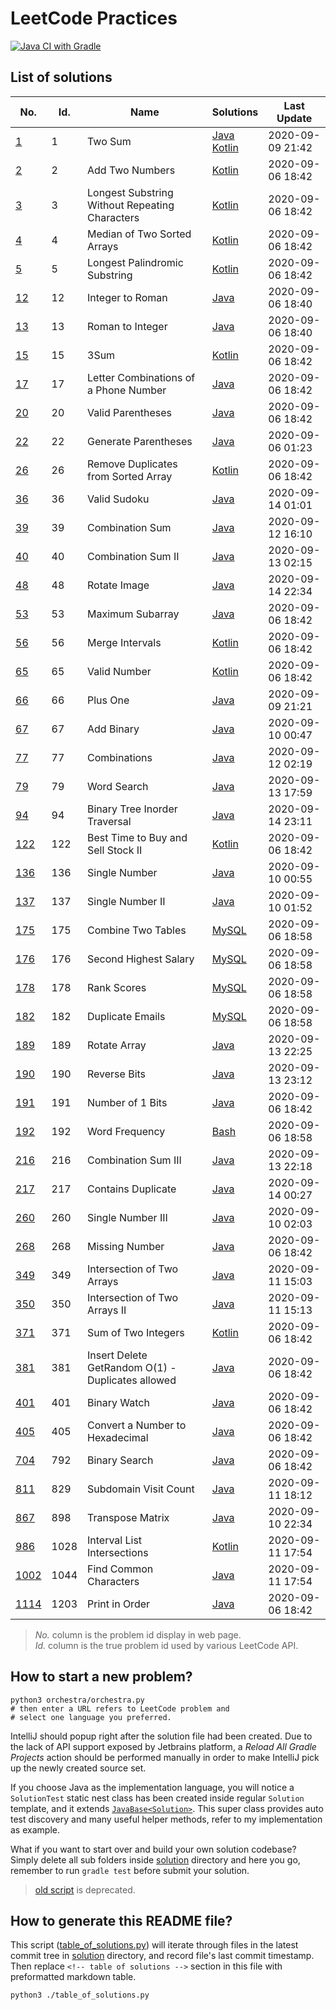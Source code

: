 # LeetCode Practices

[![Java CI with Gradle](https://github.com/enihsyou/LeetCode/workflows/Java%20CI%20with%20Gradle/badge.svg)](https://github.com/enihsyou/LeetCode/actions)

## List of solutions

<!-- table of solutions -->
|      No.      | Id.  |                        Name                       |                Solutions                |   Last Update    |
|---------------|------|---------------------------------------------------|-----------------------------------------|------------------|
| [1][p1]       | 1    | Two Sum                                           | [Java][#1 java]<br/>[Kotlin][#1 kotlin] | 2020-09-09 21:42 |
| [2][p2]       | 2    | Add Two Numbers                                   | [Kotlin][#2 kotlin]                     | 2020-09-06 18:42 |
| [3][p3]       | 3    | Longest Substring Without Repeating Characters    | [Kotlin][#3 kotlin]                     | 2020-09-06 18:42 |
| [4][p4]       | 4    | Median of Two Sorted Arrays                       | [Kotlin][#4 kotlin]                     | 2020-09-06 18:42 |
| [5][p5]       | 5    | Longest Palindromic Substring                     | [Kotlin][#5 kotlin]                     | 2020-09-06 18:42 |
| [12][p12]     | 12   | Integer to Roman                                  | [Java][#12 java]                        | 2020-09-06 18:40 |
| [13][p13]     | 13   | Roman to Integer                                  | [Java][#13 java]                        | 2020-09-06 18:40 |
| [15][p15]     | 15   | 3Sum                                              | [Kotlin][#15 kotlin]                    | 2020-09-06 18:42 |
| [17][p17]     | 17   | Letter Combinations of a Phone Number             | [Java][#17 java]                        | 2020-09-06 18:42 |
| [20][p20]     | 20   | Valid Parentheses                                 | [Java][#20 java]                        | 2020-09-06 18:42 |
| [22][p22]     | 22   | Generate Parentheses                              | [Java][#22 java]                        | 2020-09-06 01:23 |
| [26][p26]     | 26   | Remove Duplicates from Sorted Array               | [Kotlin][#26 kotlin]                    | 2020-09-06 18:42 |
| [36][p36]     | 36   | Valid Sudoku                                      | [Java][#36 java]                        | 2020-09-14 01:01 |
| [39][p39]     | 39   | Combination Sum                                   | [Java][#39 java]                        | 2020-09-12 16:10 |
| [40][p40]     | 40   | Combination Sum II                                | [Java][#40 java]                        | 2020-09-13 02:15 |
| [48][p48]     | 48   | Rotate Image                                      | [Java][#48 java]                        | 2020-09-14 22:34 |
| [53][p53]     | 53   | Maximum Subarray                                  | [Java][#53 java]                        | 2020-09-06 18:42 |
| [56][p56]     | 56   | Merge Intervals                                   | [Kotlin][#56 kotlin]                    | 2020-09-06 18:42 |
| [65][p65]     | 65   | Valid Number                                      | [Kotlin][#65 kotlin]                    | 2020-09-06 18:42 |
| [66][p66]     | 66   | Plus One                                          | [Java][#66 java]                        | 2020-09-09 21:21 |
| [67][p67]     | 67   | Add Binary                                        | [Java][#67 java]                        | 2020-09-10 00:47 |
| [77][p77]     | 77   | Combinations                                      | [Java][#77 java]                        | 2020-09-12 02:19 |
| [79][p79]     | 79   | Word Search                                       | [Java][#79 java]                        | 2020-09-13 17:59 |
| [94][p94]     | 94   | Binary Tree Inorder Traversal                     | [Java][#94 java]                        | 2020-09-14 23:11 |
| [122][p122]   | 122  | Best Time to Buy and Sell Stock II                | [Kotlin][#122 kotlin]                   | 2020-09-06 18:42 |
| [136][p136]   | 136  | Single Number                                     | [Java][#136 java]                       | 2020-09-10 00:55 |
| [137][p137]   | 137  | Single Number II                                  | [Java][#137 java]                       | 2020-09-10 01:52 |
| [175][p175]   | 175  | Combine Two Tables                                | [MySQL][#175 mysql]                     | 2020-09-06 18:58 |
| [176][p176]   | 176  | Second Highest Salary                             | [MySQL][#176 mysql]                     | 2020-09-06 18:58 |
| [178][p178]   | 178  | Rank Scores                                       | [MySQL][#178 mysql]                     | 2020-09-06 18:58 |
| [182][p182]   | 182  | Duplicate Emails                                  | [MySQL][#182 mysql]                     | 2020-09-06 18:58 |
| [189][p189]   | 189  | Rotate Array                                      | [Java][#189 java]                       | 2020-09-13 22:25 |
| [190][p190]   | 190  | Reverse Bits                                      | [Java][#190 java]                       | 2020-09-13 23:12 |
| [191][p191]   | 191  | Number of 1 Bits                                  | [Java][#191 java]                       | 2020-09-06 18:42 |
| [192][p192]   | 192  | Word Frequency                                    | [Bash][#192 bash]                       | 2020-09-06 18:58 |
| [216][p216]   | 216  | Combination Sum III                               | [Java][#216 java]                       | 2020-09-13 22:18 |
| [217][p217]   | 217  | Contains Duplicate                                | [Java][#217 java]                       | 2020-09-14 00:27 |
| [260][p260]   | 260  | Single Number III                                 | [Java][#260 java]                       | 2020-09-10 02:03 |
| [268][p268]   | 268  | Missing Number                                    | [Java][#268 java]                       | 2020-09-06 18:42 |
| [349][p349]   | 349  | Intersection of Two Arrays                        | [Java][#349 java]                       | 2020-09-11 15:03 |
| [350][p350]   | 350  | Intersection of Two Arrays II                     | [Java][#350 java]                       | 2020-09-11 15:13 |
| [371][p371]   | 371  | Sum of Two Integers                               | [Kotlin][#371 kotlin]                   | 2020-09-06 18:42 |
| [381][p381]   | 381  | Insert Delete GetRandom O(1) - Duplicates allowed | [Java][#381 java]                       | 2020-09-06 18:42 |
| [401][p401]   | 401  | Binary Watch                                      | [Java][#401 java]                       | 2020-09-06 18:42 |
| [405][p405]   | 405  | Convert a Number to Hexadecimal                   | [Java][#405 java]                       | 2020-09-06 18:42 |
| [704][p704]   | 792  | Binary Search                                     | [Java][#792 java]                       | 2020-09-06 18:42 |
| [811][p811]   | 829  | Subdomain Visit Count                             | [Java][#829 java]                       | 2020-09-11 18:12 |
| [867][p867]   | 898  | Transpose Matrix                                  | [Java][#898 java]                       | 2020-09-10 22:34 |
| [986][p986]   | 1028 | Interval List Intersections                       | [Kotlin][#1028 kotlin]                  | 2020-09-11 17:54 |
| [1002][p1002] | 1044 | Find Common Characters                            | [Java][#1044 java]                      | 2020-09-11 17:54 |
| [1114][p1114] | 1203 | Print in Order                                    | [Java][#1203 java]                      | 2020-09-06 18:42 |

[p1]: https://leetcode-cn.com/problems/two-sum/
[p2]: https://leetcode-cn.com/problems/add-two-numbers/
[p3]: https://leetcode-cn.com/problems/longest-substring-without-repeating-characters/
[p4]: https://leetcode-cn.com/problems/median-of-two-sorted-arrays/
[p5]: https://leetcode-cn.com/problems/longest-palindromic-substring/
[p12]: https://leetcode-cn.com/problems/integer-to-roman/
[p13]: https://leetcode-cn.com/problems/roman-to-integer/
[p15]: https://leetcode-cn.com/problems/3sum/
[p17]: https://leetcode-cn.com/problems/letter-combinations-of-a-phone-number/
[p20]: https://leetcode-cn.com/problems/valid-parentheses/
[p22]: https://leetcode-cn.com/problems/generate-parentheses/
[p26]: https://leetcode-cn.com/problems/remove-duplicates-from-sorted-array/
[p36]: https://leetcode-cn.com/problems/valid-sudoku/
[p39]: https://leetcode-cn.com/problems/combination-sum/
[p40]: https://leetcode-cn.com/problems/combination-sum-ii/
[p48]: https://leetcode-cn.com/problems/rotate-image/
[p53]: https://leetcode-cn.com/problems/maximum-subarray/
[p56]: https://leetcode-cn.com/problems/merge-intervals/
[p65]: https://leetcode-cn.com/problems/valid-number/
[p66]: https://leetcode-cn.com/problems/plus-one/
[p67]: https://leetcode-cn.com/problems/add-binary/
[p77]: https://leetcode-cn.com/problems/combinations/
[p79]: https://leetcode-cn.com/problems/word-search/
[p94]: https://leetcode-cn.com/problems/binary-tree-inorder-traversal/
[p122]: https://leetcode-cn.com/problems/best-time-to-buy-and-sell-stock-ii/
[p136]: https://leetcode-cn.com/problems/single-number/
[p137]: https://leetcode-cn.com/problems/single-number-ii/
[p175]: https://leetcode-cn.com/problems/combine-two-tables/
[p176]: https://leetcode-cn.com/problems/second-highest-salary/
[p178]: https://leetcode-cn.com/problems/rank-scores/
[p182]: https://leetcode-cn.com/problems/duplicate-emails/
[p189]: https://leetcode-cn.com/problems/rotate-array/
[p190]: https://leetcode-cn.com/problems/reverse-bits/
[p191]: https://leetcode-cn.com/problems/number-of-1-bits/
[p192]: https://leetcode-cn.com/problems/word-frequency/
[p216]: https://leetcode-cn.com/problems/combination-sum-iii/
[p217]: https://leetcode-cn.com/problems/contains-duplicate/
[p260]: https://leetcode-cn.com/problems/single-number-iii/
[p268]: https://leetcode-cn.com/problems/missing-number/
[p349]: https://leetcode-cn.com/problems/intersection-of-two-arrays/
[p350]: https://leetcode-cn.com/problems/intersection-of-two-arrays-ii/
[p371]: https://leetcode-cn.com/problems/sum-of-two-integers/
[p381]: https://leetcode-cn.com/problems/insert-delete-getrandom-o1-duplicates-allowed/
[p401]: https://leetcode-cn.com/problems/binary-watch/
[p405]: https://leetcode-cn.com/problems/convert-a-number-to-hexadecimal/
[p704]: https://leetcode-cn.com/problems/binary-search/
[p811]: https://leetcode-cn.com/problems/subdomain-visit-count/
[p867]: https://leetcode-cn.com/problems/transpose-matrix/
[p986]: https://leetcode-cn.com/problems/interval-list-intersections/
[p1002]: https://leetcode-cn.com/problems/find-common-characters/
[p1114]: https://leetcode-cn.com/problems/print-in-order/
[#1 kotlin]: solution/%231%20Two%20Sum/Solution.kt
[#2 kotlin]: solution/%232%20Add%20Two%20Numbers/Solution.kt
[#3 kotlin]: solution/%233%20Longest%20Substring%20Without%20Repeating%20Characters/Solution.kt
[#4 kotlin]: solution/%234%20Median%20of%20Two%20Sorted%20Arrays/Solution.kt
[#5 kotlin]: solution/%235%20Longest%20Palindromic%20Substring/Solution.kt
[#15 kotlin]: solution/%2315%203Sum/Solution.kt
[#26 kotlin]: solution/%2326%20Remove%20Duplicates%20from%20Sorted%20Array/Solution.kt
[#56 kotlin]: solution/%2356%20Merge%20Intervals/Solution.kt
[#65 kotlin]: solution/%2365%20Valid%20Number/Solution.kt
[#122 kotlin]: solution/%23122%20Best%20Time%20to%20Buy%20and%20Sell%20Stock%20II/Solution.kt
[#371 kotlin]: solution/%23371%20Sum%20of%20Two%20Integers/Solution.kt
[#1028 kotlin]: solution/%231028%20Interval%20List%20Intersections/Solution.kt
[#1 java]: solution/%231%20Two%20Sum/Solution.java
[#12 java]: solution/%2312%20Integer%20to%20Roman/Solution.java
[#13 java]: solution/%2313%20Roman%20to%20Integer/Solution.java
[#17 java]: solution/%2317%20Letter%20Combinations%20of%20a%20Phone%20Number/Solution.java
[#20 java]: solution/%2320%20Valid%20Parentheses/Solution.java
[#22 java]: solution/%2322%20Generate%20Parentheses/Solution.java
[#36 java]: solution/%2336%20Valid%20Sudoku/Solution.java
[#39 java]: solution/%2339%20Combination%20Sum/Solution.java
[#40 java]: solution/%2340%20Combination%20Sum%20II/Solution.java
[#48 java]: solution/%2348%20Rotate%20Image/Solution.java
[#53 java]: solution/%2353%20Maximum%20Subarray/Solution.java
[#66 java]: solution/%2366%20Plus%20One/Solution.java
[#67 java]: solution/%2367%20Add%20Binary/Solution.java
[#77 java]: solution/%2377%20Combinations/Solution.java
[#79 java]: solution/%2379%20Word%20Search/Solution.java
[#94 java]: solution/%2394%20Binary%20Tree%20Inorder%20Traversal/Solution.java
[#136 java]: solution/%23136%20Single%20Number/Solution.java
[#137 java]: solution/%23137%20Single%20Number%20II/Solution.java
[#189 java]: solution/%23189%20Rotate%20Array/Solution.java
[#190 java]: solution/%23190%20Reverse%20Bits/Solution.java
[#191 java]: solution/%23191%20Number%20of%201%20Bits/Solution.java
[#216 java]: solution/%23216%20Combination%20Sum%20III/Solution.java
[#217 java]: solution/%23217%20Contains%20Duplicate/Solution.java
[#260 java]: solution/%23260%20Single%20Number%20III/Solution.java
[#268 java]: solution/%23268%20Missing%20Number/Solution.java
[#349 java]: solution/%23349%20Intersection%20of%20Two%20Arrays/Solution.java
[#350 java]: solution/%23350%20Intersection%20of%20Two%20Arrays%20II/Solution.java
[#381 java]: solution/%23381%20Insert%20Delete%20GetRandom%20O%281%29%20-%20Duplicates%20allowed/Solution.java
[#401 java]: solution/%23401%20Binary%20Watch/Solution.java
[#405 java]: solution/%23405%20Convert%20a%20Number%20to%20Hexadecimal/Solution.java
[#792 java]: solution/%23792%20Binary%20Search/Solution.java
[#829 java]: solution/%23829%20Subdomain%20Visit%20Count/Solution.java
[#898 java]: solution/%23898%20Transpose%20Matrix/Solution.java
[#1044 java]: solution/%231044%20Find%20Common%20Characters/Solution.java
[#1203 java]: solution/%231203%20Print%20in%20Order/Solution.java
[#175 mysql]: solution/%23175%20Combine%20Two%20Tables/Solution.mysql.sql
[#176 mysql]: solution/%23176%20Second%20Highest%20Salary/Solution.mysql.sql
[#178 mysql]: solution/%23178%20Rank%20Scores/Solution.mysql.sql
[#182 mysql]: solution/%23182%20Duplicate%20Emails/Solution.mysql.sql
[#192 bash]: solution/%23192%20Word%20Frequency/Solution.bash.sh
<!-- end of table of solutions -->

> *No.* column is the problem id display in web page. \
> *Id.* column is the true problem id used by various LeetCode API. 

## How to start a new problem?

```shell script
python3 orchestra/orchestra.py
# then enter a URL refers to LeetCode problem and 
# select one language you preferred.
```

IntelliJ should popup right after the solution file had been created.
Due to the lack of API support exposed by Jetbrains platform, 
a *Reload All Gradle Projects* action should be performed manually in order to
make IntelliJ pick up the newly created source set.

If you choose Java as the implementation language, 
you will notice a `SolutionTest` static nest class has been created inside
regular `Solution` template, and it extends [`JavaBase<Solution>`][JavaBase].
This super class provides auto test discovery and many useful helper methods,
refer to my implementation as example.

What if you want to start over and build your own solution codebase?
Simply delete all sub folders inside [solution](solution) directory 
and here you go, remember to run `gradle test` before submit your solution.

> [old script](enter_problem.py) is deprecated.

[JavaBase]: src/main/java/leetcode/base/java/JavaTest.java

## How to generate this README file?

This script ([table_of_solutions.py](table_of_solutions.py)) will iterate 
through files in the latest commit tree in [solution](solution) directory,
and record file's last commit timestamp. Then replace `<!-- table of solutions -->`
section in this file with preformatted markdown table.

```shell script
python3 ./table_of_solutions.py
```
